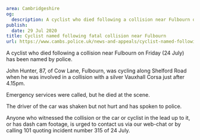 ```yaml
area: Cambridgeshire
og:
  description: A cyclist who died following a collision near Fulbourn on Friday (24 July) has been named by police.
publish:
  date: 29 Jul 2020
title: Cyclist named following fatal collision near Fulbourn
url: https://www.cambs.police.uk/news-and-appeals/cyclist-named-following-fatal-collision-near-fulbourn
```

A cyclist who died following a collision near Fulbourn on Friday (24 July) has been named by police.

John Hunter, 87, of Cow Lane, Fulbourn, was cycling along Shelford Road when he was involved in a collision with a silver Vauxhall Corsa just after 4.15pm.

Emergency services were called, but he died at the scene.

The driver of the car was shaken but not hurt and has spoken to police.

Anyone who witnessed the collision or the car or cyclist in the lead up to it, or has dash cam footage, is urged to contact us via our web-chat or by calling 101 quoting incident number 315 of 24 July.
